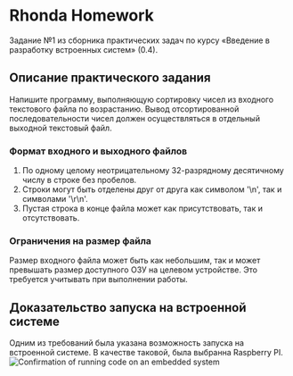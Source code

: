 # Rhonda Homework

Задание №1 из сборника практических задач по курсу «Введение в разработку встроенных систем» (0.4).

## Описание практического задания

Напишите программу, выполняющую сортировку чисел из входного текстового файла по возрастанию. Вывод отсортированной последовательности чисел должен осуществляться в отдельный выходной текстовый файл.

### Формат входного и выходного файлов

1. По одному целому неотрицательному 32-разрядному десятичному числу в строке без пробелов.
2. Строки могут быть отделены друг от друга как символом '\n', так и символами '\r\n'.
3. Пустая строка в конце файла может как присутствовать, так и отсутствовать.

### Ограничения на размер файла

Размер входного файла может быть как небольшим, так и может превышать размер доступного ОЗУ на целевом устройстве. Это требуется учитывать при выполнении работы.

## Доказательство запуска на встроенной системе

Одним из требований была указана возможность запуска на встроенной системе. В качестве таковой, была выбранна Raspberry PI.
![Confirmation of running code on an embedded system](raspberrypi_success.jpg)
